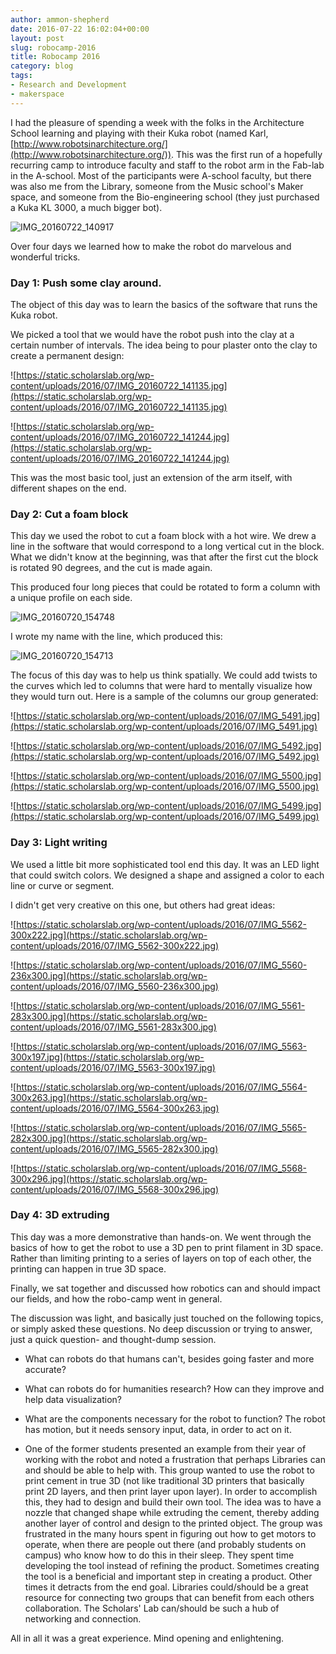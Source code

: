 ```yaml
---
author: ammon-shepherd
date: 2016-07-22 16:02:04+00:00
layout: post
slug: robocamp-2016
title: Robocamp 2016
category: blog
tags:
- Research and Development
- makerspace
---
```


I had the pleasure of spending a week with the folks in the Architecture School learning and playing with their Kuka robot (named Karl, [http://www.robotsinarchitecture.org/](http://www.robotsinarchitecture.org/)). This was the first run of a hopefully recurring camp to introduce faculty and staff to the robot arm in the Fab-lab in the A-school. Most of the participants were A-school faculty, but there was also me from the Library, someone from the Music school's Maker space, and someone from the Bio-engineering school (they just purchased a Kuka KL 3000, a much bigger bot).

![IMG_20160722_140917](http://static.scholarslab.org/wp-content/uploads/2016/07/IMG_20160722_140917-949x1024.jpg)

Over four days we learned how to make the robot do marvelous and wonderful tricks.


### Day 1: Push some clay around.


The object of this day was to learn the basics of the software that runs the Kuka robot.

We picked a tool that we would have the robot push into the clay at a certain number of intervals. The idea being to pour plaster onto the clay to create a permanent design:

![https://static.scholarslab.org/wp-content/uploads/2016/07/IMG_20160722_141135.jpg](https://static.scholarslab.org/wp-content/uploads/2016/07/IMG_20160722_141135.jpg)

![https://static.scholarslab.org/wp-content/uploads/2016/07/IMG_20160722_141244.jpg](https://static.scholarslab.org/wp-content/uploads/2016/07/IMG_20160722_141244.jpg)

This was the most basic tool, just an extension of the arm itself, with different shapes on the end.


### Day 2: Cut a foam block


This day we used the robot to cut a foam block with a hot wire. We drew a line in the software that would correspond to a long vertical cut in the block. What we didn't know at the beginning, was that after the first cut the block is rotated 90 degrees, and the cut is made again.

This produced four long pieces that could be rotated to form a column with a unique profile on each side.

![IMG_20160720_154748](http://static.scholarslab.org/wp-content/uploads/2016/07/IMG_20160720_154748-758x1024.jpg)

I wrote my name with the line, which produced this:

![IMG_20160720_154713](http://static.scholarslab.org/wp-content/uploads/2016/07/IMG_20160720_154713-1024x758.jpg)

The focus of this day was to help us think spatially. We could add twists to the curves which led to columns that were hard to mentally visualize how they would turn out. Here is a sample of the columns our group generated:

![https://static.scholarslab.org/wp-content/uploads/2016/07/IMG_5491.jpg](https://static.scholarslab.org/wp-content/uploads/2016/07/IMG_5491.jpg)

![https://static.scholarslab.org/wp-content/uploads/2016/07/IMG_5492.jpg](https://static.scholarslab.org/wp-content/uploads/2016/07/IMG_5492.jpg)

![https://static.scholarslab.org/wp-content/uploads/2016/07/IMG_5500.jpg](https://static.scholarslab.org/wp-content/uploads/2016/07/IMG_5500.jpg)

![https://static.scholarslab.org/wp-content/uploads/2016/07/IMG_5499.jpg](https://static.scholarslab.org/wp-content/uploads/2016/07/IMG_5499.jpg)

### Day 3: Light writing


We used a little bit more sophisticated tool end this day. It was an LED light that could switch colors. We designed a shape and assigned a color to each line or curve or segment.

I didn't get very creative on this one, but others had great ideas:

![https://static.scholarslab.org/wp-content/uploads/2016/07/IMG_5562-300x222.jpg](https://static.scholarslab.org/wp-content/uploads/2016/07/IMG_5562-300x222.jpg)

![https://static.scholarslab.org/wp-content/uploads/2016/07/IMG_5560-236x300.jpg](https://static.scholarslab.org/wp-content/uploads/2016/07/IMG_5560-236x300.jpg)

![https://static.scholarslab.org/wp-content/uploads/2016/07/IMG_5561-283x300.jpg](https://static.scholarslab.org/wp-content/uploads/2016/07/IMG_5561-283x300.jpg)

![https://static.scholarslab.org/wp-content/uploads/2016/07/IMG_5563-300x197.jpg](https://static.scholarslab.org/wp-content/uploads/2016/07/IMG_5563-300x197.jpg)

![https://static.scholarslab.org/wp-content/uploads/2016/07/IMG_5564-300x263.jpg](https://static.scholarslab.org/wp-content/uploads/2016/07/IMG_5564-300x263.jpg)

![https://static.scholarslab.org/wp-content/uploads/2016/07/IMG_5565-282x300.jpg](https://static.scholarslab.org/wp-content/uploads/2016/07/IMG_5565-282x300.jpg)

![https://static.scholarslab.org/wp-content/uploads/2016/07/IMG_5568-300x296.jpg](https://static.scholarslab.org/wp-content/uploads/2016/07/IMG_5568-300x296.jpg)

### Day 4: 3D extruding


This day was a more demonstrative than hands-on. We went through the basics of how to get the robot to use a 3D pen to print filament in 3D space. Rather than limiting printing to a series of layers on top of each other, the printing can happen in true 3D space.

Finally, we sat together and discussed how robotics can and should impact our fields, and how the robo-camp went in general.

The discussion was light, and basically just touched on the following topics, or simply asked these questions. No deep discussion or trying to answer, just a quick question- and thought-dump session.



 	
  * What can robots do that humans can't, besides going faster and more accurate?

 	
  * What can robots do for humanities research? How can they improve and help data visualization?

 	
  * What are the components necessary for the robot to function? The robot has motion, but it needs sensory input, data, in order to act on it.

 	
  * One of the former students presented an example from their year of working with the robot and noted a frustration that perhaps Libraries can and should be able to help with. This group wanted to use the robot to print cement in true 3D (not like traditional 3D printers that basically print 2D layers, and then print layer upon layer). In order to accomplish this, they had to design and build their own tool. The idea was to have a nozzle that changed shape while extruding the cement, thereby adding another layer of control and design to the printed object. The group was frustrated in the many hours spent in figuring out how to get motors to operate, when there are people out there (and probably students on campus) who know how to do this in their sleep. They spent time developing the tool instead of refining the product. Sometimes creating the tool is a beneficial and important step in creating a product. Other times it detracts from the end goal. Libraries could/should be a great resource for connecting two groups that can benefit from each others collaboration. The Scholars' Lab can/should be such a hub of networking and connection.


All in all it was a great experience. Mind opening and enlightening.
